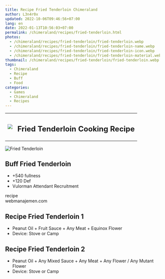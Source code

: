 ```yaml
---
title: Recipe Fried Tenderloin Chimeraland
author: L3n4r0x
updated: 2022-10-06T09:46:56+07:00
lang: en
date: 2022-01-13T10:56:03+07:00
permalink: /chimeraland/recipes/fried-tenderloin.html
photos:
  - /chimeraland/recipes/fried-tenderloin/fried-tenderloin.webp
  - /chimeraland/recipes/fried-tenderloin/fried-tenderloin-name.webp
  - /chimeraland/recipes/fried-tenderloin/fried-tenderloin-icon.webp
  - /chimeraland/recipes/fried-tenderloin/fried-tenderloin-material.webp
thumbnail: /chimeraland/recipes/fried-tenderloin/fried-tenderloin.webp
tags:
  - Chimeraland
  - Recipe
  - Buff
  - Food
categories:
  - Games
  - Chimeraland
  - Recipes
---
```


<section id="bootstrap-wrapper">
  <link
    rel="stylesheet"
    href="https://rawcdn.githack.com/dimaslanjaka/Web-Manajemen/0c3b5aa1813bd4abcd2c11bf3e37928b15c28664/css/bootstrap-5-3-0-alpha3-wrapper.css"
  />
  <div class="row mb-2">
    <div class="col-md-12 mb-2">
      <table class="table" id="post-info">
        <tbody>
          <tr>
            <td>
              <img
                class="d-inline-block me-2"
                src="/chimeraland/recipes/fried-tenderloin/fried-tenderloin-icon.webp"
                width="auto"
                height="auto"
              />
            </td>
            <td><h1 class="fs-5">Fried Tenderloin Cooking Recipe</h1></td>
          </tr>
        </tbody>
      </table>
    </div>
  </div>
  <div class="card mb-2">
    <div class="row g-0">
      <div class="col-sm-4 position-relative mb-2">
        <img
          src="/chimeraland/recipes/fried-tenderloin/fried-tenderloin-material.webp"
          class="card-img fit-cover w-100 h-100"
          alt="Fried Tenderloin"
          data-fancybox="true"
        />
      </div>
      <div class="col-sm-8 mb-2">
        <div class="card-body">
          <h2 class="card-title fs-5">Buff Fried Tenderloin</h2>
          <div class="card-text">
            <ul>
              <li>+540 fullness</li>
              <li>+120 Def</li>
              <li>Vulorman Attendant Recruitment</li>
            </ul>
          </div>
          <span class="badge rounded-pill bg-dark text-white">recipe</span>
        </div>
        <div class="card-footer text-end text-muted">webmanajemen.com</div>
      </div>
    </div>
  </div>
  <div class="row mb-2">
    <div class="col-12 col-lg-6 recipe-item mb-2">
      <div class="card">
        <div class="card-body">
          <h2 class="card-title fs-5">Recipe Fried Tenderloin 1</h2>
          <div class="card-text">
            <ul>
              <li>
                Peanut Oil<span> + </span>Fruit Sauce<span> + </span>Any
                Meat<span> + </span>Equinox Flower
              </li>
              <li>Device: Stove or Camp</li>
            </ul>
          </div>
        </div>
      </div>
    </div>
    <div class="col-12 col-lg-6 recipe-item mb-2">
      <div class="card">
        <div class="card-body">
          <h2 class="card-title fs-5">Recipe Fried Tenderloin 2</h2>
          <div class="card-text">
            <ul>
              <li>
                Peanut Oil<span> + </span>Any Mixed Sauce<span> + </span>Any
                Meat<span> + </span>Any Flower<span> / </span>Any Mutant Flower
              </li>
              <li>Device: Stove or Camp</li>
            </ul>
          </div>
        </div>
      </div>
    </div>
  </div>
</section>